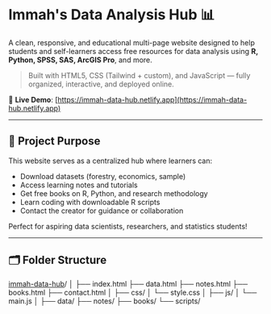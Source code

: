 # Immah's Data Analysis Hub 📊

A clean, responsive, and educational multi-page website designed to help students and self-learners access free resources for data analysis using **R, Python, SPSS, SAS, ArcGIS Pro**, and more.

> Built with HTML5, CSS (Tailwind + custom), and JavaScript — fully organized, interactive, and deployed online.

🔗 **Live Demo**: [https://immah-data-hub.netlify.app](https://immah-data-hub.netlify.app)

---

## 🎯 Project Purpose

This website serves as a centralized hub where learners can:
- Download datasets (forestry, economics, sample)
- Access learning notes and tutorials
- Get free books on R, Python, and research methodology
- Learn coding with downloadable R scripts
- Contact the creator for guidance or collaboration

Perfect for aspiring data scientists, researchers, and statistics students!

---

## 🗂️ Folder Structure
[immah-data-hub](.)/
│
├── index.html
├── data.html
├── notes.html
├── books.html
├── contact.html
│
├── css/
│   └── style.css
│
├── js/
│   └── main.js
│
├── data/
├── notes/
├── books/
└── scripts/